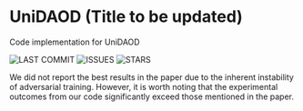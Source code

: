 # UniDAOD (Title to be updated)
Code implementation for UniDAOD

![LAST COMMIT](https://img.shields.io/github/last-commit/zyfone/UniDAOD) 
![ISSUES](https://img.shields.io/github/issues/zyfone/UniDAOD)
![STARS](https://img.shields.io/github/stars/zyfone/UniDAOD)



We did not report the best results in the paper due to the inherent instability of adversarial training. However, it is worth noting that the experimental outcomes from our code significantly exceed those mentioned in the paper.
